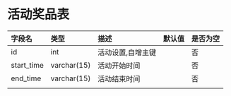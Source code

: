 # 活动奖品表

| 字段名 | 类型 | 描述 | 默认值 | 是否为空 |
| :--- | :--- | :--- | :--- | :--- |
| id | int | 活动设置,自增主键 |  | 否 |
| start\_time | varchar\(15\) | 活动开始时间 |  | 否 |
| end\_time | varchar\(15\) | 活动结束时间 |  | 否 |
|  |  |  |  |  |



